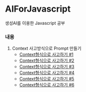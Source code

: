 # AIForJavascript
생성AI를 이용한 Javascript 공부

### 내용

1. Context 사고방식으로 Prompt 만들기
	+ [Context형식으로 사고하기 #1](doc/1.context/Context_thinking_1.md)
	+ [Context형식으로 사고하기 #2](doc/1.context/Context_thinking_2.md)
	+ [Context형식으로 사고하기 #3](doc/1.context/Context_thinking_3.md)
	+ [Context형식으로 사고하기 #4](doc/1.context/Context_thinking_4.md)
	+ [Context형식으로 사고하기 #5](doc/1.context/Context_thinking_5.md)
	+ [Context형식으로 사고하기 #6](doc/1.context/Context_thinking_6.md)
